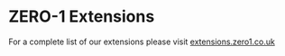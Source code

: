# ZERO-1 Extensions

For a complete list of our extensions please visit [extensions.zero1.co.uk](https://extensions.zero1.co.uk/)

